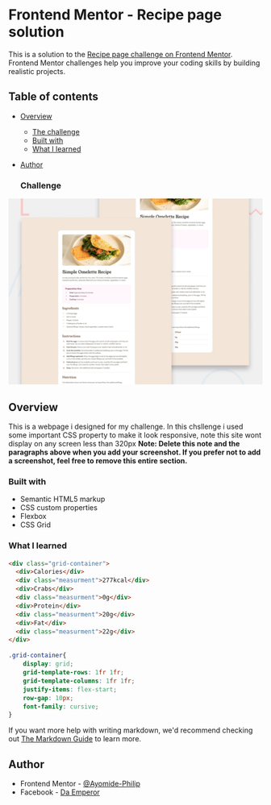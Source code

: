 # Frontend Mentor - Recipe page solution

This is a solution to the [Recipe page challenge on Frontend Mentor](https://www.frontendmentor.io/challenges/recipe-page-KiTsR8QQKm). Frontend Mentor challenges help you improve your coding skills by building realistic projects. 

## Table of contents

- [Overview](#overview)
  - [The challenge](#the-challenge)
  - [Built with](#built-with)
  - [What I learned](#what-i-learned)
- [Author](#author)


  ### Challenge

![](./preview.jpg)


## Overview
This is a webpage i designed for my challenge. In this chsllenge i used some important CSS property to make it 
look responsive, note this site wont display on any screen less than 320px
**Note: Delete this note and the paragraphs above when you add your screenshot. If you prefer not to add a screenshot, feel free to remove this entire section.**

### Built with

- Semantic HTML5 markup
- CSS custom properties
- Flexbox
- CSS Grid
### What I learned

```html
<div class="grid-container">
  <div>Calories</div>
  <div class="measurment">277kcal</div>
  <div>Crabs</div>
  <div class="measurment">0g</div>
  <div>Protein</div>
  <div class="measurment">20g</div>
  <div>Fat</div>
  <div class="measurment">22g</div>
</div>
```
```css
.grid-container{
    display: grid;
    grid-template-rows: 1fr 1fr;
    grid-template-columns: 1fr 1fr;
    justify-items: flex-start;
    row-gap: 10px;
    font-family: cursive;
}
```
If you want more help with writing markdown, we'd recommend checking out [The Markdown Guide](https://www.markdownguide.org/) to learn more.


## Author

- Frontend Mentor - [@Ayomide-Philip](https://www.frontendmentor.io/profile/@Ayomide-Philip)
- Facebook - [Da Emperor](https://facebook.com/ayo.areo.90)
